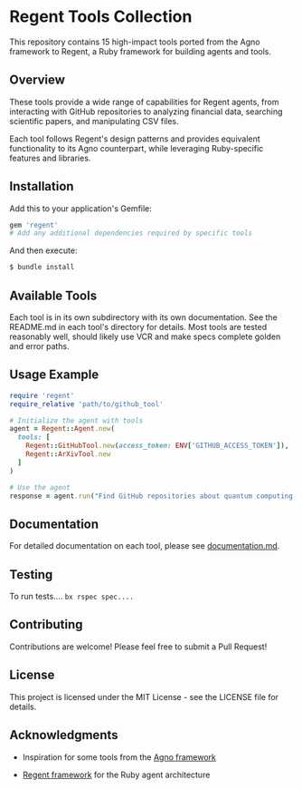 # Regent Tools Collection

This repository contains 15 high-impact tools ported from the Agno framework to Regent, a Ruby framework for building agents and tools.

## Overview

These tools provide a wide range of capabilities for Regent agents, from interacting with GitHub repositories to analyzing financial data, searching scientific papers, and manipulating CSV files.

Each tool follows Regent's design patterns and provides equivalent functionality to its Agno counterpart, while leveraging Ruby-specific features and libraries.

## Installation

Add this to your application's Gemfile:

```ruby
gem 'regent'
# Add any additional dependencies required by specific tools
```

And then execute:

```bash
$ bundle install
```

## Available Tools

Each tool is in its own subdirectory with its own documentation. See the README.md in each tool's directory for details. Most tools are tested reasonably well, should likely use VCR and make specs complete golden and error paths.

## Usage Example

```ruby
require 'regent'
require_relative 'path/to/github_tool'

# Initialize the agent with tools
agent = Regent::Agent.new(
  tools: [
    Regent::GitHubTool.new(access_token: ENV['GITHUB_ACCESS_TOKEN']),
    Regent::ArXivTool.new
  ]
)

# Use the agent
response = agent.run("Find GitHub repositories about quantum computing and related ArXiv papers")
```

## Documentation

For detailed documentation on each tool, please see [documentation.md](documentation.md).

## Testing

To run tests.... `bx rspec spec....`

## Contributing

Contributions are welcome! Please feel free to submit a Pull Request!

## License

This project is licensed under the MIT License - see the LICENSE file for details.

## Acknowledgments

- Inspiration for some tools from the [Agno framework](https://github.com/agno-agi/agno)

- [Regent framework](https://github.com/alchaplinsky/regent/) for the Ruby agent architecture
